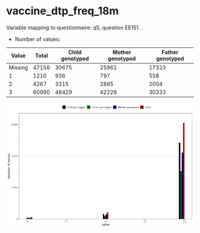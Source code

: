 # vaccine_dtp_freq_18m
Variable mapping to questionnaire: q5, question EE151.
.
- Number of values:

| Value | Total | Child genotyped | Mother genotyped | Father genotyped |
| ----- | ----- | --------------- | ---------------- | ---------------- |
| Missing | 47156 | 30675 | 25861 | 17323 |
| 1 | 1210 | 936 | 797 |558 |
| 2 | 4267 | 3315 | 2885 |2004 |
| 3 | 60990 | 48429 | 42226 |30333 |



![](vaccine_dtp_freq_18m_n.png)



